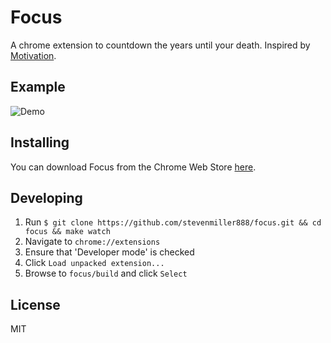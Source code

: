 # Focus

A chrome extension to countdown the years until your death. Inspired by [Motivation](https://chrome.google.com/webstore/detail/motivation/ofdgfpchbidcgncgfpdlpclnpaemakoj?hl=en).

## Example

![Demo](https://cldup.com/SMgQ5xvTwL.png)

## Installing

You can download Focus from the Chrome Web Store [here](https://chrome.google.com/webstore/detail/focus/cokbjjhajgaghjncibgijdcglcgmfkec).

## Developing

1. Run `$ git clone https://github.com/stevenmiller888/focus.git && cd focus && make watch`
2. Navigate to `chrome://extensions`
3. Ensure that 'Developer mode' is checked
4. Click `Load unpacked extension...`
5. Browse to `focus/build` and click `Select`

## License

MIT
